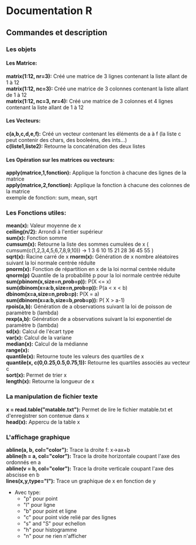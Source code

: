 # Documentation R

## Commandes et description

### Les objets  

#### Les Matrice:
**matrix(1:12, nr=3):** Créé une matrice de 3 lignes contenant la liste allant de 1 à 12  
**matrix(1:12, nc=3):** Créé une matrice de 3 colonnes contenant la liste allant de 1 à 12  
**matrix(1:12, nc=3, nr=4):** Créé une matrice de 3 colonnes et 4 lignes contenant la liste allant de 1 à 12
#### Les Vecteurs:
**c(a,b,c,d,e,f):** Créé un vecteur contenant les éléments de a à f (la liste c peut contenir des chars, des booleéns, des ints...)  
**c(liste1,liste2):** Retourne la concaténation des deux listes  
#### Les Opération sur les matrices ou vecteurs:
**apply(matrice,1,fonction):** Applique la fonction à chacune des lignes de la matrice  
**apply(matrice,2,fonction):** Applique la fonction à chacune des colonnes de la matrice  
exemple de fonction: sum, mean, sqrt 

### Les Fonctions utiles:
**mean(x):** Valeur moyenne de x  
**ceiling(n/2):** Arrondi à l'entier supérieur  
**sum(x):** Fonction somme  
**cumsum(x):** Retourne la liste des sommes cumulées de x ( cumsum(c(1,2,3,4,5,6,7,8,9,10)) -> 1  3  6 10 15 21 28 36 45 55 )  
**sqrt(x):** Racine carré de x 
**rnorm(x):** Génération de x nombre aléatoires suivant la loi normale centrée réduite  
**pnorm(x):** Fonction de répartition en x de la loi normal centrée réduite   
**qnorm(p)** Quantile de la probabilité p pour la loi normale centrée réduite  
**sum(pbinom(x,size=n,prob=p)):** P(X <= x)  
**sum(dbinom(x=a:b,size=n,prob=p)):** P(a < x < b)  
**dbinom(x=a,size=n,prob=p):** P(X = a)  
**sum(dbinom(x=a:b,size=b,prob=p)):** P( X > a-1)  
**rpois(a,b):** Génération de a observations suivant la loi de poisson de paramètre b (lambda)  
**rexp(a,b):** Génération de a observations suivant la loi exponentiel de paramètre b (lambda)  
**sd(x):** Calcul de l'écart type  
**var(x):** Calcul de la variane  
**median(x):** Calcul de la médianne  
**range(x):**  
**quantile(x):** Retourne toute les valeurs des quartiles de x   
**quantile(x, c(0,0.25,0.5,0.75,1)):** Retourne les quartiles associés au vecteur c  
**sort(x):** Permet de trier x  
**length(x):** Retourne la longueur de x  

### La manipulation de fichier texte
**x = read.table("matable.txt"):**  Permet de lire le fichier matable.txt et d'enregistrer son contenue dans x  
**head(x):** Appercu de la table x  

### L'affichage graphique
**abline(a, b, col="color"):** Trace la droite f: x->ax+b  
**abline(h = a, col="color"):** Trace la droite horizontale coupant l'axe des ordonnés en a  
**abline(v = b, col="color"):** Trace la droite verticale coupant l'axe des abscisse en b  
**lines(x,y,type="l"):** Trace un graphique de x en fonction de y  

* Avec type:  
	* "p" pour point  
	* "l" pour ligne  
	* "b" pour point et ligne  
	* "c" pour point vide relié par des lignes  
	* "s" and "S" pour echellon  
	* "h" pour histogramme  
	* "n" pour ne rien n'afficher  